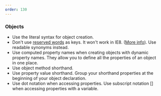 ```yaml
---
order: 130
---
```


### Objects

* Use the literal syntax for object creation.
* Don't use [reserved words](http://es5.github.io/#x7.6.1) as keys. It won't work in IE8\. ([More info](https://github.com/airbnb/javascript/issues/61)). Use readable synonyms instead.
* Use computed property names when creating objects with dynamic property names. They allow you to define all the properties of an object in one place.
* Use object method shorthand.
* Use property value shorthand. Group your shorthand properties at the beginning of your object declaration.
* Use dot notation when accessing properties. Use subscript notation [] when accessing properties with a variable.